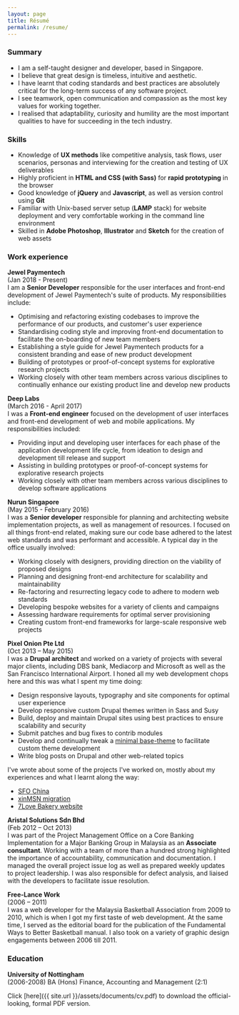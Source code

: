 ```yaml
---
layout: page
title: Résumé
permalink: /resume/
---
```

### Summary

<ul>
  <li class="no-margin">I am a self-taught designer and developer, based in Singapore.</li>
  <li class="no-margin">I believe that great design is timeless, intuitive and aesthetic.</li>
  <li class="no-margin">I have learnt that coding standards and best practices are absolutely critical for the long-term success of any software project.</li>
  <li class="no-margin">I see teamwork, open communication and compassion as the most key values for working together. </li>
  <li class>I realised that adaptability, curiosity and humility are the most important qualities to have for succeeding in the tech industry.</li>
</ul>

### Skills

<ul>
  <li class="no-margin">Knowledge of <strong>UX methods</strong> like competitive analysis, task flows, user scenarios, personas and interviewing for the creation and testing of UX deliverables</li>
  <li class="no-margin">Highly proficient in <strong>HTML and CSS (with Sass)</strong> for <strong>rapid prototyping</strong> in the browser</li>
  <li class="no-margin">Good knowledge of <strong>jQuery</strong> and <strong>Javascript</strong>, as well as version control using <strong>Git</strong></li>
  <li class="no-margin">Familiar with Unix-based server setup (<strong>LAMP</strong> stack) for website deployment and very comfortable working in the command line environment</li>
  <li class>Skilled in <strong>Adobe Photoshop</strong>, <strong>Illustrator</strong> and <strong>Sketch</strong> for the creation of web assets</li>
</ul>

### Work experience

**Jewel Paymentech**  
(Jan 2018 - Present)  
I am a **Senior Developer** responsible for the user interfaces and front-end development of Jewel Paymentech's suite of products. My responsibilities include:

<ul>
  <li class="no-margin">Optimising and refactoring existing codebases to improve the performance of our products, and customer's user experience</li>
  <li class="no-margin">Standardising coding style and improving front-end documentation to facilitate the on-boarding of new team members</li>
  <li class="no-margin">Establishing a style guide for Jewel Paymentech products for a consistent branding and ease of new product development</li>
  <li class="no-margin">Building of prototypes or proof-of-concept systems for explorative research projects</li>
  <li>Working closely with other team members across various disciplines to continually enhance our existing product line and develop new products</li>
</ul>

**Deep Labs**  
(March 2016 - April 2017)  
I was a **Front-end engineer** focused on the development of user interfaces and front-end development of web and mobile applications. My responsibilities included:

<ul>
  <li class="no-margin">Providing input and developing user interfaces for each phase of the application development life cycle, from ideation to design and development till release and support</li>
  <li class="no-margin">Assisting in building prototypes or proof-of-concept systems for explorative research projects</li>
  <li>Working closely with other team members across various disciplines to develop software applications</li>
</ul>

**Nurun Singapore**  
(May 2015 - February 2016)  
I was a **Senior developer** responsible for planning and architecting website implementation projects, as well as management of resources. I focused on all things front-end related, making sure our code base adhered to the latest web standards and was performant and accessible. A typical day in the office usually involved:

<ul>
  <li class="no-margin">Working closely with designers, providing direction on the viability of proposed designs</li>
  <li class="no-margin">Planning and designing front-end architecture for scalability and maintainability</li>
  <li class="no-margin">Re-factoring and resurrecting legacy code to adhere to modern web standards</li>
  <li class="no-margin">Developing bespoke websites for a variety of clients and campaigns</li>
  <li class="no-margin">Assessing hardware requirements for optimal server provisioning</li>
  <li class>Creating custom front-end frameworks for large-scale responsive web projects</li>
</ul>

**Pixel Onion Pte Ltd**  
(Oct 2013 – May 2015)  
I was a **Drupal architect** and worked on a variety of projects with several major clients, including DBS bank, Mediacorp and Microsoft as well as the San Francisco International Airport. I honed all my web development chops here and this was what I spent my time doing:

<ul>
  <li class="no-margin">Design responsive layouts, typography and site components for optimal user experience</li>
  <li class="no-margin">Develop responsive custom Drupal themes written in Sass and Susy</li>
  <li class="no-margin">Build, deploy and maintain Drupal sites using best practices to ensure scalability and security</li>
  <li class="no-margin">Submit patches and bug fixes to contrib modules</li>
  <li class="no-margin">Develop and continually tweak a <a href="https://www.drupal.org/sandbox/hj_chen/2345293">minimal base-theme</a> to facilitate custom theme development</li>
  <li class>Write blog posts on Drupal and other web-related topics</li>
</ul>

<p class="no-margin">I've wrote about some of the projects I've worked on, mostly about my experiences and what I learnt along the way:</p>

<ul>
  <li class="no-margin"><a href="{{ site.url }}/blog/the-one-in-many-languages/">SFO China</a></li>
  <li class="no-margin"><a href="{{ site.url }}/blog/the-one-on-the-tightest-of-deadlines/">xinMSN migration</a></li>
  <li><a href="{{ site.url }}/blog/the-one-built-from-128-pictures-of-cakes/">7Love Bakery website</a></li>
</ul>

**Aristal Solutions Sdn Bhd**  
(Feb 2012 – Oct 2013)  
I was part of the Project Management Office on a Core Banking Implementation for a Major Banking Group in Malaysia as an **Associate consultant**. Working with a team of more than a hundred strong highlighted the importance of accountability, communication and documentation. I managed the overall project issue log as well as prepared weekly updates to project leadership. I was also responsible for defect analysis, and liaised with the developers to facilitate issue resolution.

**Free-Lance Work**  
(2006 – 2011)  
I was a web developer for the Malaysia Basketball Association from 2009 to 2010, which is when I got my first taste of web development. At the same time, I served as the editorial board for the publication of the Fundamental Ways to Better Basketball manual. I also took on a variety of graphic design engagements between 2006 till 2011. 

### Education

**University of Nottingham**  
(2006-2008)
BA (Hons) Finance, Accounting and Management (2:1)

Click [here]({{ site.url }}/assets/documents/cv.pdf) to download the official-looking, formal PDF version.
